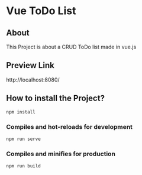 # Vue ToDo List

## About
This Project is about a CRUD ToDo list made in vue.js

## Preview Link
http://localhost:8080/

## How to install the Project?
```
npm install
```

### Compiles and hot-reloads for development
```
npm run serve
```

### Compiles and minifies for production
```
npm run build
```
